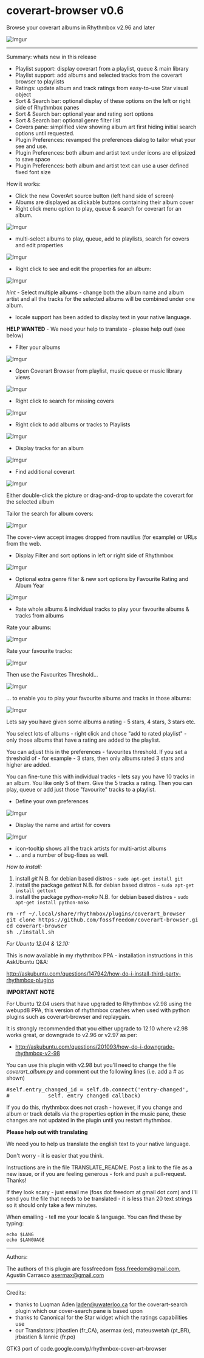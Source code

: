 coverart-browser v0.6
================

Browse your coverart albums in Rhythmbox v2.96 and later

![Imgur](http://i.imgur.com/XM7KW.png)

-----------

Summary: whats new in this release

 - Playlist support: display coverart from a playlist, queue & main library
 - Playlist support: add albums and selected tracks from the coverart browser to playlists
 - Ratings: update album and track ratings from easy-to-use Star visual object
 - Sort & Search bar: optional display of these options on the left or right side of Rhythmbox panes
 - Sort & Search bar: optional year and rating sort options
 - Sort & Search bar: optional genre filter list
 - Covers pane: simplified view showing album art first hiding initial search options until requested.
 - Plugin Preferences: revamped the preferences dialog to tailor what your see and use.
 - Plugin Preferences: both album and artist text under icons are ellipsized to save space
 - Plugin Preferences: both album and artist text can use a user defined fixed font size

How it works:

 - Click the new CoverArt source button (left hand side of screen)
 - Albums are displayed as clickable buttons containing their album cover
 - Right click menu option to play, queue & search for coverart for an album.

![Imgur](http://i.imgur.com/cGUTr.png)

 - multi-select albums to play, queue, add to playlists, search for covers and edit properties

![Imgur](http://i.imgur.com/Od0Bc.png)

 - Right click to see and edit the properties for an album:

![Imgur](http://i.imgur.com/U1YyX.png)

*hint* - Select multiple albums - change both the album name and album artist and all the tracks for 
  the selected albums will be combined under one album.

 - locale support has been added to display text in your native language.

**HELP WANTED** - We need your help to translate - please help out! (see below)

 - Filter your albums

![Imgur](http://i.imgur.com/1QEfH.png)

 - Open Coverart Browser from playlist, music queue or music library views

![Imgur](http://i.imgur.com/i7rGj.png)

 - Right click to search for missing covers

![Imgur](http://i.imgur.com/QmHzi.png)

 - Right click to add albums or tracks to Playlists

![Imgur](http://i.imgur.com/gN6Xd.png)

 - Display tracks for an album

![Imgur](http://i.imgur.com/TFzgM.png)

 - Find additional coverart

![Imgur](http://i.imgur.com/swQ7R.png)

Either double-click the picture or drag-and-drop to update the coverart for the selected album

Tailor the search for album covers:

![Imgur](http://i.imgur.com/N7cy6.png)

The cover-view accept images dropped from nautilus (for example) or URLs from the web.

 - Display Filter and sort options in left or right side of Rhythmbox

![Imgur](http://i.imgur.com/MDfCP.png)

 - Optional extra genre filter & new sort options by Favourite Rating and Album Year

![Imgur](http://i.imgur.com/xJIN9.png)

 - Rate whole albums & individual tracks to play your favourite albums & tracks from albums

Rate your albums:

![Imgur](http://i.imgur.com/k0rTU.png)

Rate your favourite tracks:

![Imgur](http://i.imgur.com/JWNVH.png)

Then use the Favourites Threshold...

![Imgur](http://i.imgur.com/SMyrL.png)

... to enable you to play your favourite albums and tracks in those albums:

![Imgur](http://i.imgur.com/0fnzv.png)


Lets say you have given some albums a rating - 5 stars, 4 stars, 3 stars etc.

You select lots of albums - right click and chose "add to rated playlist" - only those albums that have a rating are added to the playlist.

You can adjust this in the preferences - favourites threshold. If you set a threshold of - for example - 3 stars, then only albums rated 3 stars and higher are added.

You can fine-tune this with individual tracks - lets say you have 10 tracks in an album. You like only 5 of them. Give the 5 tracks a rating. Then you can play, queue or add just those "favourite" tracks to a playlist.


 - Define your own preferences

![Imgur](http://i.imgur.com/rro0A.png)

 - Display the name and artist for covers

![Imgur](http://i.imgur.com/3xDfI.png)

 - icon-tooltip shows all the track artists for multi-artist albums
 - ... and a number of bug-fixes as well.

*How to install:*

1. install *git*
N.B. for debian based distros - `sudo apt-get install git`
2. install the package *gettext*
N.B. for debian based distros - `sudo apt-get install gettext`
3. install the package *python-mako*
N.B. for debian based distros - `sudo apt-get install python-mako`

<pre>
rm -rf ~/.local/share/rhythmbox/plugins/coverart_browser
git clone https://github.com/fossfreedom/coverart-browser.git
cd coverart-browser
sh ./install.sh
</pre>

*For Ubuntu 12.04 & 12.10:*

This is now available in my rhythmbox PPA - installation instructions in this AskUbuntu Q&A:

http://askubuntu.com/questions/147942/how-do-i-install-third-party-rhythmbox-plugins

**IMPORTANT NOTE**

For Ubuntu 12.04 users that have upgraded to Rhythmbox v2.98 using the webupd8 PPA, this version 
of rhythmbox crashes when used with python plugins such as coverart-browser and replaygain.

It is strongly recommended that you either upgrade to 12.10 where v2.98 works great, or 
downgrade to v2.96 or v2.97 as per:
 - http://askubuntu.com/questions/201093/how-do-i-downgrade-rhythmbox-v2-98

You can use this plugin with v2.98 but you'll need to change the file *coverart_album.py* and
comment out the following lines (i.e. add a # as shown)

<pre>
#self.entry_changed_id = self.db.connect('entry-changed',
#            self._entry_changed_callback)
</pre>

If you do this, rhythmbox does not crash - however, if you change and album or track details
via the properties option in the music pane, these changes are not updated in the plugin until
you restart rhythmbox.


**Please help out with translating**

We need you to help us translate the english text to your native language.

Don't worry - it is easier that you think.

Instructions are in the file TRANSLATE_README. Post a link to the file as a new issue, or
if you are feeling generous - fork and push a pull-request. Thanks!

If they look scary - just email me (foss dot freedom at gmail dot com) and I'll send you the 
file that needs to be translated - it is less than 20 text strings so it should only take a
few minutes.

When emailing - tell me your locale & language.  You can find these by typing:

    echo $LANG
    echo $LANGUAGE

-------

Authors:

The authors of this plugin are fossfreedom <foss.freedom@gmail.com>, Agustín Carrasco <asermax@gmail.com>

-------

Credits:

 - thanks to Luqman Aden <laden@uwaterloo.ca> for the coverart-search plugin which our cover-search pane is based upon
 - thanks to Canonical for the Star widget which the ratings capabilities use
 - our Translators: jrbastien (fr_CA), asermax (es), mateuswetah (pt_BR), jrbastien & lannic (fr.po)

GTK3 port of code.google.com/p/rhythmbox-cover-art-browser
